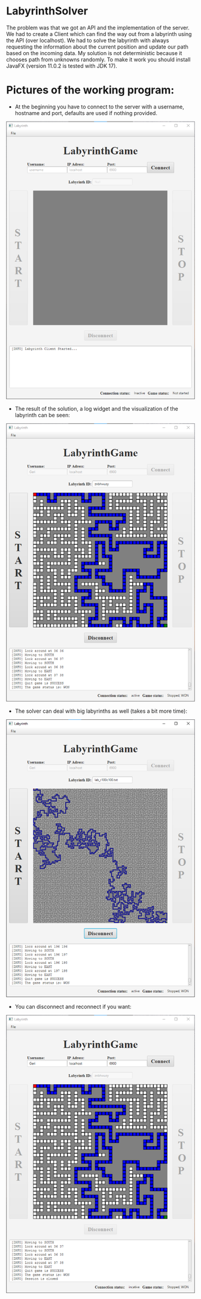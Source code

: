 # LabyrinthSolver
The problem was that we got an API and the implementation of the server. We had to create a Client which can find the way out from a labyrinth using the API (over localhost).
We had to solve the labyrinth with always requesting the information about the current position and update our path based on the incoming data. My solution is not deterministic because it chooses path from unknowns randomly.
To make it work you should install JavaFX (version 11.0.2 is tested with JDK 17).

# Pictures of the working program:
- At the beginning you have to connect to the server with a username, hostname and port, defaults are used if nothing provided.

<img src="pictures/starting_screen.png">

- The result of the solution, a log widget and the visualization of the labyrinth can be seen:
<img src="pictures/solved_random.png">

- The solver can deal with big labyrinths as well (takes a bit more time):

<img src="pictures/solved_big.png">

- You can disconnect and reconnect if you want:
  
<img src="pictures/disconnected.png">

